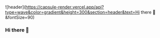 ![header](https://capsule-render.vercel.app/api?type=wave&color=gradient&height=300&section=header&text=Hi there 👋&fontSize=90)

### Hi there 👋


<!--
**KYOUNGNAM-MIN/KYOUNGNAM-MIN** is a ✨ _special_ ✨ repository because its `README.md` (this file) appears on your GitHub profile.

Here are some ideas to get you started:

- 🔭 I’m currently working on ...
- 🌱 I’m currently learning ...
- 👯 I’m looking to collaborate on ...
- 🤔 I’m looking for help with ...
- 💬 Ask me about ...
- 📫 How to reach me: ...
- 😄 Pronouns: ...
- ⚡ Fun fact: ...
-->
